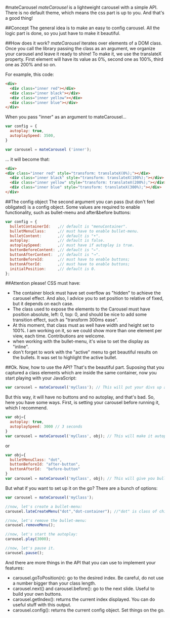 #mateCarousel
*mateCarousel* is a lightweight carousel with a simple API. There is no default theme, which means the css part is up to you. And that's a good thing!

##Concept
The general idea is to make an easy to config carousel. All the logic part is done, so you just have to make it beautiful.

##How does it work?
*mateCarousel* iterates over elements of a DOM class. Once you call the library passing the class as an argument, we organize your carousel and leave it ready to shine! To make it, we use the translateX property. First element will have its value as 0%, second one as 100%, third one as 200% and so on.

For example, this code:
``` html
<div>
  <div class="inner red"></div>
  <div class="inner black"></div>
  <div class="inner yellow"></div>
  <div class="inner blue"></div>
</div>
```
When you pass "inner" as an argument to mateCarousel...
``` javascript
var config = {
  autoplay: true,
  autoplaySpeed: 3500,
}

var carousel = mateCarousel ('inner');
```
... it will become that:
``` html
<div>
<div class="inner red" style="transform: translateX(0%);"></div>
  <div class="inner black" style="transform: translateX(100%);"></div>
  <div class="inner yellow" style="transform: translateX(200%);"></div>
  <div class="inner blue" style="transform: translateX(300%);"></div>
</div>
```

##The config object
The second argument you can pass (but don't feel obligated) is a config object. Some values are required to enable functionality, such as bullet-menu and after&before buttons:

``` javascript
var config = {
  bulletContainerId:   ,// default is "menuContainer".
  bulletMenuClass:     ,// must have to enable bullet-menu.
  bulletContent:       ,// default is "•".
  autoplay:            ,// default is false.
  autoplaySpeed:       ,// must have if autoplay is true.
  buttonBeforeContent: ,// default is "←".
  buttonAfterContent:  ,// default is "→".
  buttonBeforeId:      ,// must have to enable buttons;
  buttonAfterId:       ,// must have to enable buttons;
  initialPosition:     ,// default is 0.
};
```

##Attention please! CSS must have:
- The container block must have set overflow as "hidden" to achieve the carousel effect. And also, I advice you to set position to relative of fixed, but it depends on each case.
- The class used to expose the elements to the Carousel must have position absolute, left: 0, top: 0, and should be nice to add some transition effect, such as "transform 300ms ease".
- At this moment, that class must as well have width and height set to 100%. I am working on it, so we could show more than one element per view, each time. Contributions are welcome.
- when working with the bullet-menu, it's wise to set the display as "inline".
- don't forget to work with the "active" menu to get beautiful results on the bullets. It was set to highlight the active bullet.


##Ok. Now, how to use the API?
That's the beautiful part. Suposing that you captured a class elements which are inside the same container, now you start playing with your JavaScript:

``` javascript
var carousel = mateCarousel('myClass'); // This will put your divs up and running. 
```
But this way, it will have no buttons and no autoplay, and that's bad. So, here you have some ways. First, is setting your carousel before running it, which I recommend.

``` javascript
var obj={
  autoplay: true,
  autoplaySpeed: 3000 // 3 seconds
}
var carousel = mateCarousel('myClass', obj); // This will make it autoplay.
```
or
``` javascript
var obj={
  bulletMenuClass: "dot",
  buttonBeforeId: "after-button",
  buttonAfterId:  "before-button"
}
var carousel = mateCarousel('myClass', obj); // This will give you bullets to access each index AND the after and before button.
```
But what if you want to set up it on the go? There are a bunch of options:
``` javascript
var carousel = mateCarousel('myClass');

//now, let's create a bullet-menu:
carousel.lateCreateMenu("dot","dot-container"); //"dot" is class of children, "dot-container" is the parent Id.

//now, let's remove the bullet-menu:
carousel.removeMenu();

//now, let's start the autoplay:
carousel.play(3000);

//now, let's pause it.
carousel.pause();
```

And there are more things in the API that you can use to implement your features:
- carousel.goToPosition(n): go to the desired index. Be careful, do not use a number bigger than your class length.
- carousel.next() and carousel.before(): go to the next slide. Useful to build your own buttons.
- carousel.getIndex(): returns the current index displayed. You can do useful stuff with this output.
- carousel.config(): returns the current config object. Set things on the go.


